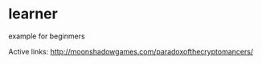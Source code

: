 # learner
example for beginmers

Active links:
http://moonshadowgames.com/paradoxofthecryptomancers/
